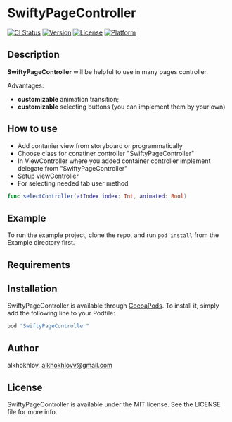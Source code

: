 # SwiftyPageController

[![CI Status](http://img.shields.io/travis/alkhokhlov/SwiftyPageController.svg?style=flat)](https://travis-ci.org/alkhokhlov/SwiftyPageController)
[![Version](https://img.shields.io/cocoapods/v/SwiftyPageController.svg?style=flat)](http://cocoapods.org/pods/SwiftyPageController)
[![License](https://img.shields.io/cocoapods/l/SwiftyPageController.svg?style=flat)](http://cocoapods.org/pods/SwiftyPageController)
[![Platform](https://img.shields.io/cocoapods/p/SwiftyPageController.svg?style=flat)](http://cocoapods.org/pods/SwiftyPageController)

## Description

**SwiftyPageController** will be helpful to use in many pages controller.

Advantages:
 - **customizable** animation transition;
 - **customizable** selecting buttons (you can implement them by your own)

## How to use

 - Add contanier view from storyboard or programmatically
 - Choose class for conatiner controller "SwiftyPageController"
 - In ViewController where you added container controller implement delegate from "SwiftyPageController"
 - Setup viewController
 - For selecting needed tab user method 

 ```swift
 func selectController(atIndex index: Int, animated: Bool)
```


## Example

To run the example project, clone the repo, and run `pod install` from the Example directory first.

## Requirements

## Installation

SwiftyPageController is available through [CocoaPods](http://cocoapods.org). To install
it, simply add the following line to your Podfile:

```ruby
pod "SwiftyPageController"
```

## Author

alkhokhlov, alkhokhlovv@gmail.com

## License

SwiftyPageController is available under the MIT license. See the LICENSE file for more info.
